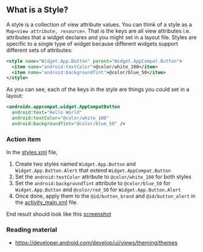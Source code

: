 ## What is a Style?

A style is a collection of view attribute values. You can think of a style as
a `Map<view attribute, resource>`. That is the keys are all view attributes i.e. attributes that a
widget declares and you might set in a layout file. Styles are specific to a single type of widget
because different widgets support different sets of attributes:

```xml
<style name="Widget.App.Button" parent="Widget.AppCompat.Button">
  <item name="android:textColor">@color/white_100</item>
  <item name="android:backgroundTint">@color/blue_50</item>
</style>
```
As you can see, each of the keys in the style are things you could set in a layout:

```xml
<androidx.appcompat.widget.AppCompatButton
  android:text="Hello World"
  android:textColor="@color/white_100"
  android:backgroundTint="@color/blue_50" />
```

### Action item
In the [styles.xml](file://lesson1/task1/library/src/main/res/values/styles.xml) file, 
1. Create two styles named `Widget.App.Button` and `Widget.App.Button.Alert` that extend `Widget.AppCompat.Button` 
2. Set the `android:textColor` attribute to `@color/white_100` for both styles
3. Set the `android:backgroundTint` attribute to `@color/blue_50` for `Widget.App.Button` and `@color/red_50` for `Widget.App.Button.Alert`
4. Once done, apply them to the `@id/button_brand` and `@id/button_alert` in the [activity_main.xml](file://lesson1/task1/library/src/main/res/layout/activity_main.xml) file.

End result should look like this [screenshot](file://lesson1/task1/library/src/test/snapshots/images/com.example.android.library_MainActivityLayoutTest_layout.png)

### Reading material
- https://developer.android.com/develop/ui/views/theming/themes
